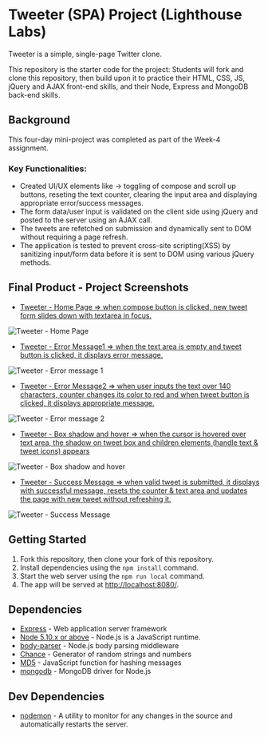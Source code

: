 # Tweeter (SPA) Project (Lighthouse Labs)

Tweeter is a simple, single-page Twitter clone.

This repository is the starter code for the project: Students will fork and clone this repository, then build upon it to practice their HTML, CSS, JS, jQuery and AJAX front-end skills, and their Node, Express and MongoDB back-end skills.

## Background

This four-day mini-project was completed as part of the Week-4 assignment.

### Key Functionalities:
- Created UI/UX elements like -> toggling of compose and scroll up buttons, reseting the text counter, clearing the input area and displaying appropriate error/success messages. 
- The form data/user input is validated on the client side using jQuery and posted to the server using an AJAX call.
- The tweets are refetched on submission and dynamically sent to DOM without requiring a page refresh.
- The application is tested to prevent cross-site scripting(XSS) by sanitizing input/form data before it is sent to DOM using various jQuery methods.


## Final Product - Project Screenshots

* [Tweeter - Home Page => when compose button is clicked, new tweet form slides down with textarea in focus.](https://github.com/ChaiUrs/tweeter/blob/master/docs/1.%20tweet-compose.png)

![Tweeter - Home Page](https://github.com/ChaiUrs/tweeter/blob/master/docs/1.%20tweet-compose.png)

* [Tweeter - Error Message1 => when the text area is empty and tweet button is clicked, it displays error message.](https://github.com/ChaiUrs/tweeter/blob/master/docs/2.tweet-error%20message1.png)

![Tweeter - Error message 1](https://github.com/ChaiUrs/tweeter/blob/master/docs/2.tweet-error%20message1.png)

* [Tweeter - Error Message2 => when user inputs the text over 140 characters, counter changes its color to red and when tweet button is clicked, it displays appropriate message.](https://github.com/ChaiUrs/tweeter/blob/master/docs/3.tweet-error%20message2.png)

![Tweeter - Error message 2](https://github.com/ChaiUrs/tweeter/blob/master/docs/3.tweet-error%20message2.png)

* [Tweeter - Box shadow and hover => when the cursor is hovered over text area, the shadow on tweet box and children elements (handle text & tweet icons) appears](https://github.com/ChaiUrs/tweeter/blob/master/docs/5.%20tweet-hover%20and%20box%20shadow.png)

![Tweeter - Box shadow and hover](https://github.com/ChaiUrs/tweeter/blob/master/docs/5.%20tweet-hover%20and%20box%20shadow.png)

* [Tweeter - Success Message => when valid tweet is submitted, it displays with successful message, resets the counter & text area and updates the page with new tweet without refreshing it.](https://github.com/ChaiUrs/tweeter/blob/master/docs/5.%20tweet-success.png)

![Tweeter - Success Message](https://github.com/ChaiUrs/tweeter/blob/master/docs/5.%20tweet-success.png)



## Getting Started

1. Fork this repository, then clone your fork of this repository.
2. Install dependencies using the `npm install` command.
3. Start the web server using the `npm run local` command. 
4. The app will be served at <http://localhost:8080/>.


## Dependencies

* [Express](http://expressjs.com/) - Web application server framework
* [Node 5.10.x or above](https://github.com/nodejs/node#current-and-lts-releases) - Node.js is a JavaScript runtime.
* [body-parser](https://github.com/expressjs/body-parser#readme) - Node.js body parsing middleware
* [Chance](http://chancejs.com/) - Generator of random strings and numbers
* [MD5](https://github.com/pvorb/node-md5#readme) - JavaScript function for hashing messages
* [mongodb](https://github.com/mongodb/node-mongodb-native) - MongoDB driver for Node.js


## Dev Dependencies

* [nodemon](https://nodemon.io/) - A utility to monitor for any changes in the source and automatically restarts the server.
